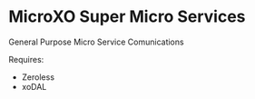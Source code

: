 # MicroXO Super Micro Services
General Purpose Micro Service Comunications

Requires:
- Zeroless
- xoDAL

